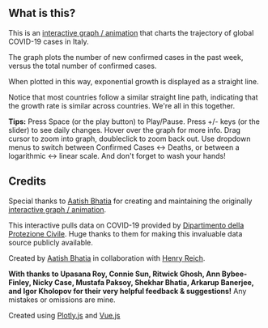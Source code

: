 ## What is this?

This is an [interactive graph / animation](https://covidtrends.stefangasser.com/) that charts the trajectory of global COVID-19 cases in Italy.

The graph plots the number of new confirmed cases in the past week, versus the total number of confirmed cases.

When plotted in this way, exponential growth is displayed as a straight line.

Notice that most countries follow a similar straight line path, indicating that the growth rate is similar across countries. We're all in this together.

**Tips:** Press Space (or the play button) to Play/Pause. Press +/- keys (or the slider) to see daily changes. Hover over the graph for more info. Drag cursor to zoom into graph, doubleclick to zoom back out. Use dropdown menus to switch between Confirmed Cases ↔ Deaths, or between a logarithmic ↔ linear scale. And don't forget to wash your hands!

## Credits

Special thanks to [Aatish Bhatia](https://github.com/aatishb) for creating and maintaining the originally [interactive graph / animation](https://github.com/aatishb/covidtrends).

This interactive pulls data on COVID-19 provided by [Dipartimento della Protezione Civile](https://github.com/pcm-dpc/COVID-19). Huge thanks to them for making this invaluable data source publicly available.

Created by [Aatish Bhatia](https://github.com/aatishb/covidtrends) in collaboration with [Henry Reich](https://www.youtube.com/user/minutephysics).

**With thanks to Upasana Roy, Connie Sun, Ritwick Ghosh, Ann Bybee-Finley, Nicky Case, Mustafa Paksoy, Shekhar Bhatia, Arkarup Banerjee, and Igor Kholopov for their very helpful feedback & suggestions!** Any mistakes or omissions are mine.

Created using [Plotly.js](https://plot.ly/javascript/) and [Vue.js](https://vuejs.org/)

